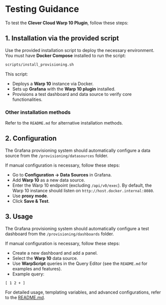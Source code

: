 # Testing Guidance

To test the **Clever Cloud Warp 10 Plugin**, follow these steps:

## 1. Installation via the provided script

Use the provided installation script to deploy the necessary environment. You must have **Docker Compose** installed to
run the script:

```bash
scripts/install_provisioning.sh
```

This script:

- Deploys a **Warp 10** instance via Docker.
- Sets up **Grafana** with the **Warp 10 plugin** installed.
- Provisions a test dashboard and data source to verify core functionalities.

### Other installation methods

Refer to the `README.md` for alternative installation methods.

## 2. Configuration

The Grafana provisioning system should automatically configure a data source from the `/provisioning/datasources` folder.

If manual configuration is necessary, follow these steps:

- Go to **Configuration → Data Sources** in Grafana.
- Add **Warp 10** as a new data source.
- Enter the Warp 10 endpoint (excluding `/api/v0/exec`). By default, the Warp 10 instance should listen on
  `http://host.docker.internal:8080`.
- Use **proxy mode**.
- Click **Save & Test**.

## 3. Usage

The Grafana provisioning system should automatically configure a test dashboard from the `/provisioning/dashboards` folder.

If manual configuration is necessary, follow these steps:

- Create a new dashboard and add a panel.
- Select the **Warp 10** data source.
- Use **WarpScript** queries in the Query Editor (see the `README.md` for examples and features).
- Example query:
```warpscript
[ 1 2 + ]
```

For detailed usage, templating variables, and advanced configurations, refer to
the [README.md](https://github.com/CleverCloud/clevercloud-warp10-datasource/blob/main/README.md).